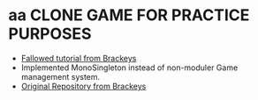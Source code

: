 # aa CLONE GAME FOR PRACTICE PURPOSES
- [Fallowed tutorial from Brackeys](https://www.youtube.com/watch?v=nKBUIaZcv3U&list=PLim7d-VFGnSz6HxAxf6-PcDQm7yxYRCW_&index=4)
- Implemented MonoSingleton instead of non-moduler Game management system.
- [Original Repository from Brackeys](https://github.com/Brackeys/aa-Replica)
